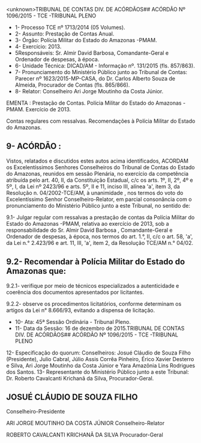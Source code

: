 &lt;unknown&gt;TRIBUNAL DE CONTAS DIV. DE ACÓRDÃOS## ACÓRDÃO Nº 1096/2015 - TCE -TRIBUNAL PLENO

- 1- Processo TCE nº 1713/2014 (05 Volumes).
- 2- Assunto: Prestação de Contas Anual.
- 3- Órgão: Polícia Militar do Estado do Amazonas -PMAM.
- 4- Exercício: 2013.
- 5Responsáveis: Sr. Almir David Barbosa, Comandante-Geral e Ordenador de despesas, à época.
- 6- Unidade Técnica: DICAD/AM - Informação nº. 131/2015 (fls. 857/863).
- 7-  Pronunciamento  do Ministério Público  junto  ao Tribunal  de Contas: Parecer  nº 1623/2015-MP-CASA, do Dr. Carlos Alberto Souza de Almeida, Procurador de Contas (fls. 865/866).
- 8- Relator: Conselheiro Ari Jorge Moutinho da Costa Júnior.

EMENTA :  Prestação de Contas. Polícia  Militar do Estado do Amazonas -PMAM. Exercício de 2013.

Contas regulares com ressalvas. Recomendações à Polícia Militar do Estado do Amazonas.

## 9- ACÓRDÃO :

Vistos, relatados e discutidos estes autos acima identificados, ACORDAM os Excelentíssimos Senhores Conselheiros do Tribunal de Contas do Estado do Amazonas, reunidos em sessão Plenária, no exercício da competência atribuída pelo art.  40,  II, da Constituição Estadual, c/c os arts. 1º, II, 2º, 4º e 5º, I, da Lei nº 2423/96 e arts. 5º, II e 11, inciso  III,  alínea  'a',  item  3,  da  Resolução  n.  04/2002-TCE/AM, à  unanimidade ,  nos termos do voto do Excelentíssimo Senhor Conselheiro-Relator, em parcial consonância com o pronunciamento do Ministério Público junto a este Tribunal, no sentido de:

9.1- Julgar regular com ressalvas a prestação de contas da Polícia Militar do Estado do Amazonas -PMAM, relativa ao exercício de 2013, sob a responsabilidade do Sr. Almir David Barbosa ,  Comandante-Geral e Ordenador de despesas, à época,  nos termos do art. 1.°, II, c/c o art. 58, 'a', da Lei n.° 2.423/96 e art. 11,  III, 'a', item 2, da Resolução TCE/AM n.° 04/02.

## 9.2- Recomendar à Polícia Militar do Estado do Amazonas que:

9.2.1- verifique por meio de técnicos especializados a autenticidade e coerência dos documentos apresentados por licitantes.

9.2.2-  observe os  procedimentos  licitatórios,  conforme  determinam  os artigos da Lei n° 8.666/93, evitando a dispensa de licitação.

- 10- Ata: 45ª Sessão Ordinária - Tribunal Pleno.
- 11- Data da Sessão: 16 de dezembro de 2015.TRIBUNAL DE CONTAS DIV. DE ACÓRDÃOS## ACÓRDÃO Nº 1096/2015 - TCE -TRIBUNAL PLENO

12- Especificação do quorum: Conselheiros: Josué Cláudio de Souza Filho (Presidente), Julio Cabral, Júlio  Assis Corrêa Pinheiro, Érico Xavier Desterro e Silva, Ari Jorge Moutinho da Costa Júnior e Yara Amazônia Lins Rodrigues dos Santos. 13- Representante do Ministério Público junto a este Tribunal: Dr. Roberto Cavalcanti Krichanã da Silva, Procurador-Geral.

## JOSUÉ CLÁUDIO DE SOUZA FILHO

Conselheiro-Presidente

ARI JORGE MOUTINHO DA COSTA JÚNIOR Conselheiro-Relator

ROBERTO CAVALCANTI KRICHANÃ DA SILVA Procurador-Geral